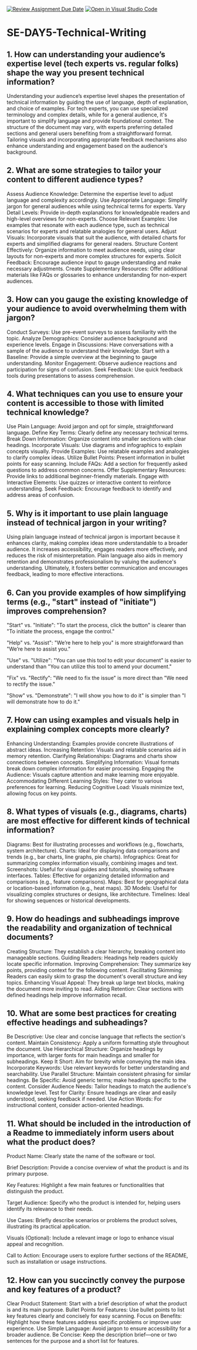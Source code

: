 [![Review Assignment Due Date](https://classroom.github.com/assets/deadline-readme-button-22041afd0340ce965d47ae6ef1cefeee28c7c493a6346c4f15d667ab976d596c.svg)](https://classroom.github.com/a/zsAR-pyY)
[![Open in Visual Studio Code](https://classroom.github.com/assets/open-in-vscode-2e0aaae1b6195c2367325f4f02e2d04e9abb55f0b24a779b69b11b9e10269abc.svg)](https://classroom.github.com/online_ide?assignment_repo_id=16251660&assignment_repo_type=AssignmentRepo)
# SE-DAY5-Technical-Writing
## 1. How can understanding your audience’s expertise level (tech experts vs. regular folks) shape the way you present technical information?
Understanding your audience’s expertise level shapes the presentation of technical information by guiding the use of language, depth of explanation, and choice of examples. For tech experts, you can use specialized terminology and complex details, while for a general audience, it's important to simplify language and provide foundational context. The structure of the document may vary, with experts preferring detailed sections and general users benefiting from a straightforward format. Tailoring visuals and incorporating appropriate feedback mechanisms also enhance understanding and engagement based on the audience's background.

## 2. What are some strategies to tailor your content to different audience types?
Assess Audience Knowledge: Determine the expertise level to adjust language and complexity accordingly.
Use Appropriate Language: Simplify jargon for general audiences while using technical terms for experts.
Vary Detail Levels: Provide in-depth explanations for knowledgeable readers and high-level overviews for non-experts.
Choose Relevant Examples: Use examples that resonate with each audience type, such as technical scenarios for experts and relatable analogies for general users.
Adjust Visuals: Incorporate visuals that suit the audience, with detailed charts for experts and simplified diagrams for general readers.
Structure Content Effectively: Organize information to meet audience needs, using clear layouts for non-experts and more complex structures for experts.
Solicit Feedback: Encourage audience input to gauge understanding and make necessary adjustments.
Create Supplementary Resources: Offer additional materials like FAQs or glossaries to enhance understanding for non-expert audiences.
 
## 3. How can you gauge the existing knowledge of your audience to avoid overwhelming them with jargon?
Conduct Surveys: Use pre-event surveys to assess familiarity with the topic.
Analyze Demographics: Consider audience background and experience levels.
Engage in Discussions: Have conversations with a sample of the audience to understand their knowledge.
Start with a Baseline: Provide a simple overview at the beginning to gauge understanding.
Monitor Engagement: Observe audience reactions and participation for signs of confusion.
Seek Feedback: Use quick feedback tools during presentations to assess comprehension.

## 4. What techniques can you use to ensure your content is accessible to those with limited technical knowledge?
Use Plain Language: Avoid jargon and opt for simple, straightforward language.
Define Key Terms: Clearly define any necessary technical terms.
Break Down Information: Organize content into smaller sections with clear headings.
Incorporate Visuals: Use diagrams and infographics to explain concepts visually.
Provide Examples: Use relatable examples and analogies to clarify complex ideas.
Utilize Bullet Points: Present information in bullet points for easy scanning.
Include FAQs: Add a section for frequently asked questions to address common concerns.
Offer Supplementary Resources: Provide links to additional beginner-friendly materials.
Engage with Interactive Elements: Use quizzes or interactive content to reinforce understanding.
Seek Feedback: Encourage feedback to identify and address areas of confusion.

## 5. Why is it important to use plain language instead of technical jargon in your writing?
Using plain language instead of technical jargon is important because it enhances clarity, making complex ideas more understandable to a broader audience. It increases accessibility, engages readers more effectively, and reduces the risk of misinterpretation. Plain language also aids in memory retention and demonstrates professionalism by valuing the audience's understanding. Ultimately, it fosters better communication and encourages feedback, leading to more effective interactions.

## 6. Can you provide examples of how simplifying terms (e.g., "start" instead of "initiate") improves comprehension?
"Start" vs. "Initiate": "To start the process, click the button" is clearer than "To initiate the process, engage the control."

"Help" vs. "Assist": "We’re here to help you" is more straightforward than "We’re here to assist you."

"Use" vs. "Utilize": "You can use this tool to edit your document" is easier to understand than "You can utilize this tool to amend your document."

"Fix" vs. "Rectify": "We need to fix the issue" is more direct than "We need to rectify the issue."

"Show" vs. "Demonstrate": "I will show you how to do it" is simpler than "I will demonstrate how to do it."

## 7. How can using examples and visuals help in explaining complex concepts more clearly?
Enhancing Understanding: Examples provide concrete illustrations of abstract ideas.
Increasing Retention: Visuals and relatable scenarios aid in memory retention.
Clarifying Relationships: Diagrams and charts show connections between concepts.
Simplifying Information: Visual formats break down complex information for easier processing.
Engaging the Audience: Visuals capture attention and make learning more enjoyable.
Accommodating Different Learning Styles: They cater to various preferences for learning.
Reducing Cognitive Load: Visuals minimize text, allowing focus on key points.

## 8. What types of visuals (e.g., diagrams, charts) are most effective for different kinds of technical information? 
Diagrams: Best for illustrating processes and workflows (e.g., flowcharts, system architecture).
Charts: Ideal for displaying data comparisons and trends (e.g., bar charts, line graphs, pie charts).
Infographics: Great for summarizing complex information visually, combining images and text.
Screenshots: Useful for visual guides and tutorials, showing software interfaces.
Tables: Effective for organizing detailed information and comparisons (e.g., feature comparisons).
Maps: Best for geographical data or location-based information (e.g., heat maps).
3D Models: Useful for visualizing complex structures or designs, like architecture.
Timelines: Ideal for showing sequences or historical developments.

## 9. How do headings and subheadings improve the readability and organization of technical documents?
Creating Structure: They establish a clear hierarchy, breaking content into manageable sections.
Guiding Readers: Headings help readers quickly locate specific information.
Improving Comprehension: They summarize key points, providing context for the following content.
Facilitating Skimming: Readers can easily skim to grasp the document's overall structure and key topics.
Enhancing Visual Appeal: They break up large text blocks, making the document more inviting to read.
Aiding Retention: Clear sections with defined headings help improve information recall.

## 10. What are some best practices for creating effective headings and subheadings?
Be Descriptive: Use clear and concise language that reflects the section's content.
Maintain Consistency: Apply a uniform formatting style throughout the document.
Use Hierarchical Structure: Organize headings by importance, with larger fonts for main headings and smaller for subheadings.
Keep It Short: Aim for brevity while conveying the main idea.
Incorporate Keywords: Use relevant keywords for better understanding and searchability.
Use Parallel Structure: Maintain consistent phrasing for similar headings.
Be Specific: Avoid generic terms; make headings specific to the content.
Consider Audience Needs: Tailor headings to match the audience's knowledge level.
Test for Clarity: Ensure headings are clear and easily understood, seeking feedback if needed.
Use Action Words: For instructional content, consider action-oriented headings.

## 11. What should be included in the introduction of a Readme to immediately inform users about what the product does?
Product Name: Clearly state the name of the software or tool.

Brief Description: Provide a concise overview of what the product is and its primary purpose.

Key Features: Highlight a few main features or functionalities that distinguish the product.

Target Audience: Specify who the product is intended for, helping users identify its relevance to their needs.

Use Cases: Briefly describe scenarios or problems the product solves, illustrating its practical application.

Visuals (Optional): Include a relevant image or logo to enhance visual appeal and recognition.

Call to Action: Encourage users to explore further sections of the README, such as installation or usage instructions.

## 12. How can you succinctly convey the purpose and key features of a product?
Clear Product Statement: Start with a brief description of what the product is and its main purpose.
Bullet Points for Features: Use bullet points to list key features clearly and concisely for easy scanning.
Focus on Benefits: Highlight how these features address specific problems or improve user experience.
Use Simple Language: Avoid jargon to ensure accessibility for a broader audience.
Be Concise: Keep the description brief—one or two sentences for the purpose and a short list for features.
